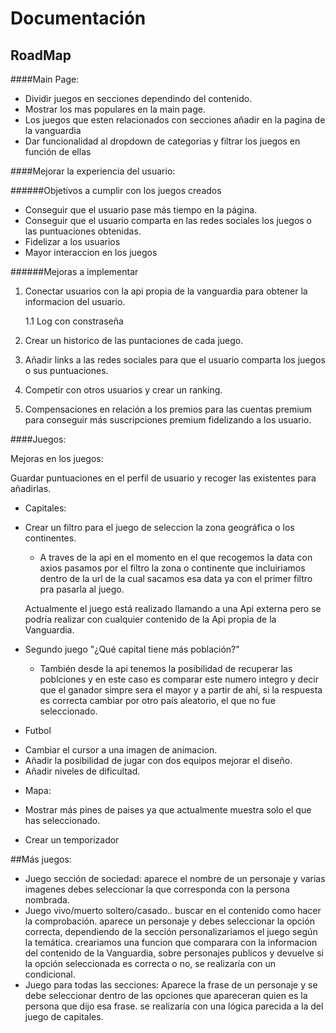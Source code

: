 # Documentación

## RoadMap

####Main Page:

* Dividir juegos en secciones dependindo del contenido.
* Mostrar los mas populares en la main page.
* Los juegos que esten relacionados con secciones añadir en la pagina de la vanguardia
* Dar funcionalidad al dropdown de categorias y filtrar los juegos en función de ellas



####Mejorar la experiencia del usuario:

######Objetivos a cumplir con los juegos creados
* Conseguir que el usuario pase más tiempo en la página.
* Conseguir que el usuario comparta en las redes sociales los juegos o las puntuaciones obtenidas.
* Fidelizar a los usuarios
* Mayor interaccion en los juegos

######Mejoras a implementar

1. Conectar usuarios con la api propia de la vanguardia para obtener la informacion del usuario.

      1.1 Log con constraseña
2. Crear un historico de las puntaciones de cada juego.

3. Añadir links a las redes sociales para que el usuario comparta los juegos o sus puntuaciones.

4. Competir con otros usuarios y crear un ranking.

5. Compensaciones en relación a los premios para las cuentas premium para conseguir más suscripciones premium fidelizando a los usuario.



####Juegos:

Mejoras en los juegos:

Guardar puntuaciones en el perfil de usuario
y recoger las existentes para añadirlas.

- Capitales:

* Crear un filtro para el juego de seleccion la zona geográfica o los continentes.

    * A traves de la api en el momento en el que recogemos la data con axios pasamos por el filtro la zona o continente que incluiriamos dentro de la url de la cual sacamos esa data ya con el primer filtro pra pasarla al juego.

    Actualmente el juego está realizado llamando a una Api externa pero se podría realizar con cualquier contenido de la Api propia de la Vanguardia.
* Segundo juego "¿Qué capital tiene más población?"
    * También desde la api tenemos la posibilidad de recuperar las poblciones y en este caso es comparar este numero integro y decir que el ganador simpre sera el mayor y a partir de ahí, si la respuesta es correcta cambiar por otro país aleatorio, el que no fue seleccionado.

- Futbol
* Cambiar el cursor a una imagen de animacion.
* Añadir la posibilidad de jugar con dos equipos
mejorar el diseño.
* Añadir niveles de dificultad.


- Mapa:
* Mostrar más pines de paises ya que actualmente muestra solo el que has seleccionado.

* Crear un temporizador

##Más juegos:

- Juego sección de sociedad: aparece el nombre de un personaje y varias imagenes debes seleccionar la que corresponda con la persona nombrada.
- Juego vivo/muerto soltero/casado.. buscar en el contenido como hacer la comprobación. aparece un personaje y debes seleccionar la opción correcta, dependiendo de la sección personalizariamos el juego según la temática. creariamos una funcion que comparara con la informacion del contenido de la Vanguardia, sobre personajes publicos y devuelve si la opción seleccionada es correcta o no, se realizaría con un condicional.
- Juego para todas las secciones: Aparece la frase de un personaje y se debe seleccionar dentro de las opciones que apareceran quien es la persona que dijo esa frase. se realizaría con una lógica parecida a la del juego de capitales.
